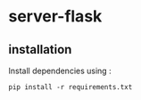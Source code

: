 # server-flask
## installation

Install dependencies using :
```
pip install -r requirements.txt
```